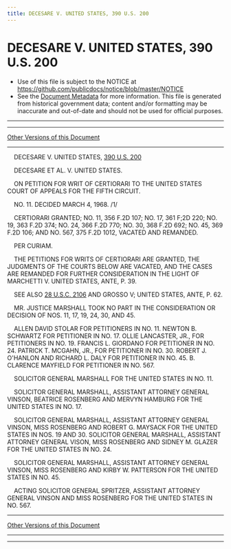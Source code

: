 ```yaml
---
title: DECESARE V. UNITED STATES, 390 U.S. 200
---
```


# DECESARE V. UNITED STATES, 390 U.S. 200

* Use of this file is subject to the NOTICE at https://github.com/publicdocs/notice/blob/master/NOTICE
* See the [Document Metadata](../../../index.md) for more information.
  This file is generated from historical government data; content and/or formatting may be inaccurate and out-of-date and should not be used for official purposes.

----------
----------

[Other Versions of this Document](https://publicdocs.github.io/go/links?ns=uslm-x&ref=%2Fus%2Fcourts%2Fscotus%2FusReporter%2F390%2F200)

----------

    DECESARE V. UNITED STATES, [390 U.S. 200][/us/courts/scotus/usReporter/390/200]

    DECESARE ET AL. V. UNITED STATES.

    ON PETITION FOR WRIT OF CERTIORARI TO THE UNITED STATES COURT OF APPEALS FOR THE FIFTH CIRCUIT.

    NO. 11.  DECIDED MARCH 4, 1968.  /1/

    CERTIORARI GRANTED; NO. 11, 356 F.2D 107; NO. 17, 361 F;2D 220; NO. 19, 363 F.2D 374; NO. 24, 366 F.2D 770; NO. 30, 368 F.2D 692; NO. 45, 369 F.2D 106; AND NO. 567, 375 F.2D 1012, VACATED AND REMANDED.

    PER CURIAM.

    THE PETITIONS FOR WRITS OF CERTIORARI ARE GRANTED, THE JUDGMENTS OF THE COURTS BELOW ARE VACATED, AND THE CASES ARE REMANDED FOR FURTHER CONSIDERATION IN THE LIGHT OF MARCHETTI V. UNITED STATES, ANTE, P. 39.

    SEE ALSO [28 U.S.C. 2106][/us/usc/t28/s2106] AND GROSSO V; UNITED STATES, ANTE, P. 62.

    MR. JUSTICE MARSHALL TOOK NO PART IN THE CONSIDERATION OR DECISION OF NOS. 11, 17, 19, 24, 30, AND 45.

    ALLEN DAVID STOLAR FOR PETITIONERS IN NO. 11.  NEWTON B. SCHWARTZ FOR PETITIONER IN NO. 17.  OLLIE LANCASTER, JR., FOR PETITIONERS IN NO. 19.  FRANCIS L. GIORDANO FOR PETITIONER IN NO. 24.  PATRICK T. MCGAHN, JR., FOR PETITIONER IN NO. 30.  ROBERT J. O'HANLON AND RICHARD L. DALY FOR PETITIONER IN NO. 45.  B. CLARENCE MAYFIELD FOR PETITIONER IN NO. 567.

    SOLICITOR GENERAL MARSHALL FOR THE UNITED STATES IN NO. 11.

    SOLICITOR GENERAL MARSHALL, ASSISTANT ATTORNEY GENERAL VINSON, BEATRICE ROSENBERG AND MERVYN HAMBURG FOR THE UNITED STATES IN NO. 17.

    SOLICITOR GENERAL MARSHALL, ASSISTANT ATTORNEY GENERAL VINSON, MISS ROSENBERG AND ROBERT G. MAYSACK FOR THE UNITED STATES IN NOS. 19 AND 30.  SOLICITOR GENERAL MARSHALL, ASSISTANT ATTORNEY GENERAL VISON, MISS ROSENBERG AND SIDNEY M. GLAZER FOR THE UNITED STATES IN NO. 24.

    SOLICITOR GENERAL MARSHALL, ASSISTANT ATTORNEY GENERAL VINSON, MISS ROSENBERG AND KIRBY W. PATTERSON FOR THE UNITED STATES IN NO. 45.

    ACTING SOLICITOR GENERAL SPRITZER, ASSISTANT ATTORNEY GENERAL VINSON AND MISS ROSENBERG FOR THE UNITED STATES IN NO. 567.

----------

[Other Versions of this Document](https://publicdocs.github.io/go/links?ns=uslm-x&ref=%2Fus%2Fcourts%2Fscotus%2FusReporter%2F390%2F200)

----------
----------

[/us/courts/scotus/usReporter/390/200]: https://publicdocs.github.io/go/links?ns=uslm-x&ref=%2Fus%2Fcourts%2Fscotus%2FusReporter%2F390%2F200
[/us/usc/t28/s2106]: https://publicdocs.github.io/go/links?ns=uslm&ref=%2Fus%2Fusc%2Ft28%2Fs2106


